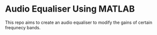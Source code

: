 # Audio Equaliser Using MATLAB

This repo aims to create an audio equaliser to modify the gains of certain frequnecy bands.
